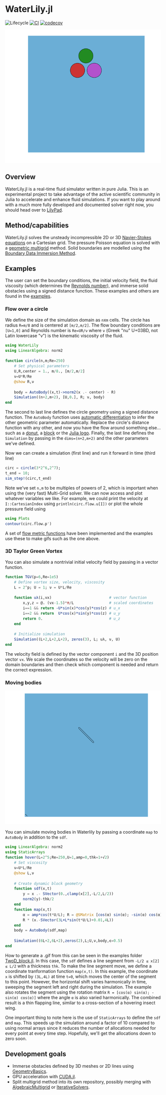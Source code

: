 # WaterLily.jl

![Lifecycle](https://img.shields.io/badge/lifecycle-experimental-orange.svg)<!--
![Lifecycle](https://img.shields.io/badge/lifecycle-maturing-blue.svg)
![Lifecycle](https://img.shields.io/badge/lifecycle-stable-green.svg)
![Lifecycle](https://img.shields.io/badge/lifecycle-retired-orange.svg)
![Lifecycle](https://img.shields.io/badge/lifecycle-archived-red.svg)
![Lifecycle](https://img.shields.io/badge/lifecycle-dormant-blue.svg) -->
[![CI](https://github.com/Zitzeronion/WaterLily.jl/workflows/CI/badge.svg?branch=master&event=push)](https://github.com/Zitzeronion/WaterLily.jl/actions)
[![codecov](https://codecov.io/gh/Zitzeronion/WaterLily.jl/branch/master/graph/badge.svg?token=8XYFWKOUFN)](https://codecov.io/gh/Zitzeronion/WaterLily.jl)
<!--
[![Documentation](https://img.shields.io/badge/docs-stable-blue.svg)](https://gabrielweymouth.github.io/WaterLily.jl/stable)
[![Documentation](https://img.shields.io/badge/docs-master-blue.svg)](https://gabrielweymouth.github.io/WaterLily.jl/dev)
-->

![Julia flow](examples/julia.gif)

## Overview

WaterLily.jl is a real-time fluid simulator written in pure Julia. This is an experimental project to take advantage of the active scientific community in Julia to accelerate and enhance fluid simulations. If you want to play around with a much more fully developed and documented solver right now, you should head over to [LilyPad](https://github.com/weymouth/lily-pad).

## Method/capabilities

WaterLily.jl solves the unsteady incompressible 2D or 3D [Navier-Stokes equations](https://en.wikipedia.org/wiki/Navier%E2%80%93Stokes_equations) on a Cartesian grid. The pressure Poisson equation is solved with a [geometric multigrid](https://en.wikipedia.org/wiki/Multigrid_method) method. Solid boundaries are modelled using the [Boundary Data Immersion Method](https://eprints.soton.ac.uk/369635/).

## Examples

The user can set the boundary conditions, the initial velocity field, the fluid viscosity (which determines the [Reynolds number](https://en.wikipedia.org/wiki/Reynolds_number)), and immerse solid obstacles using a signed distance function. These examples and others are found in the [examples](examples).

### Flow over a circle
We define the size of the simulation domain as `n`x`m` cells. The circle has radius `R=m/8` and is centered at `[m/2,m/2]`. The flow boundary conditions are `[U=1,0]` and Reynolds number is `Re=UR/ν` where `ν` (Greek "nu" U+03BD, not Latin lowercase "v") is the kinematic viscosity of the fluid. 
```julia
using WaterLily
using LinearAlgebra: norm2

function circle(n,m;Re=250)
    # Set physical parameters
    U,R,center = 1., m/8., [m/2,m/2]
    ν=U*R/Re
    @show R,ν

    body = AutoBody((x,t)->norm2(x .- center) - R)
    Simulation((n+2,m+2), [U,0.], R; ν, body)
end
```
The second to last line defines the circle geometry using a signed distance function. The `AutoBody` function uses [automatic differentiation](https://github.com/JuliaDiff/) to infer the other geometric parameter automatically. Replace the circle's distance function with any other, and now you have the flow around something else... such as a [donut](examples/ThreeD_donut.jl), a [block](examples/TwoD_block.jl) or the [Julia logo](examples/TwoD_Julia.jl). Finally, the last line defines the `Simulation` by passing in the `dims=(n+2,m+2)` and the other parameters we've defined.

Now we can create a simulation (first line) and run it forward in time (third line)
```julia
circ = circle(3*2^6,2^7);
t_end = 10;
sim_step!(circ,t_end)
```
Note we've set `n,m` to be multiples of powers of 2, which is important when using the (very fast) Multi-Grid solver. We can now access and plot whatever variables we like. For example, we could print the velocity at `I::CartesianIndex` using `println(circ.flow.u[I])` or plot the whole pressure field using
```julia
using Plots
contour(circ.flow.p')
```
A set of [flow metric functions](src/Metrics.jl) have been implemented and the examples use these to make gifs such as the one above.

### 3D Taylor Green Vortex
You can also simulate a nontrivial initial velocity field by passing in a vector function.
```julia
function TGV(p=6,Re=1e5)
    # Define vortex size, velocity, viscosity
    L = 2^p; U = 1; ν = U*L/Re

    function uλ(i,vx)                          # vector function
        x,y,z = @. (vx-1.5)*π/L                # scaled coordinates
        i==1 && return -U*sin(x)*cos(y)*cos(z) # u_x
        i==2 && return  U*cos(x)*sin(y)*cos(z) # u_y
        return 0.                              # u_z
    end

    # Initialize simulation
    Simulation((L+2,L+2,L+2), zeros(3), L; uλ, ν, U)
end
```
The velocity field is defined by the vector component `i` and the 3D position vector `vx`. We scale the coordinates so the velocity will be zero on the domain boundaries and then check which component is needed and return the correct expression.

### Moving bodies
![Flapping line segment flow](examples/hover.gif)

You can simulate moving bodies in Waterlily by passing a coordinate `map` to `AutoBody` in addition to the `sdf`. 
```julia
using LinearAlgebra: norm2
using StaticArrays
function hover(L=2^5;Re=250,U=1,amp=0,thk=1+√2)
    # Set viscosity
    ν=U*L/Re
    @show L,ν

    # Create dynamic block geometry
    function sdf(x,t)
        y = x .- SVector(0.,clamp(x[2],-L/2,L/2))
        norm2(y)-thk/2
    end
    function map(x,t)
        α = amp*cos(t*U/L); R = @SMatrix [cos(α) sin(α); -sin(α) cos(α)]
        R * (x.-SVector(3L+L*sin(t*U/L)+0.01,4L))
    end
    body = AutoBody(sdf,map)

    Simulation((6L+2,6L+2),zeros(2),L;U,ν,body,ϵ=0.5)
end
```
How to generate a .gif from this can be seen in the examples folder [TwoD_block.jl](https://github.com/weymouth/WaterLily.jl/blob/master/examples/TwoD_block.jl).
In this case, the `sdf` defines a line segment from `-L/2 ≤ x[2] ≤ L/2` with a thickness `thk`. To make the line segment move, we define a coordinate tranformation function `map(x,t)`. In this example, the coordinate `x` is shifted by `(3L,4L)` at time `t=0`, which moves the center of the segment to this point. However, the horizontal shift varies harmonically in time, sweeping the segment left and right during the simulation. The example also rotates the segment using the rotation matrix `R = [cos(α) sin(α); -sin(α) cos(α)]` where the angle `α` is also varied harmonically. The combined result is a thin flapping line, similar to a cross-section of a hovering insect wing.

One important thing to note here is the use of `StaticArrays` to define the `sdf` and `map`. This speeds up the simulation around a factor of 10 compared to using normal arrays since it reduces the number of allocations needed for every point at every time step. Hopefully, we'll get the allocations down to zero soon. 

## Development goals
 - Immerse obstacles defined by 3D meshes or 2D lines using [GeometryBasics](https://github.com/JuliaGeometry/GeometryBasics.jl).
 - GPU acceleration with [CUDA.jl](https://github.com/JuliaGPU/CUDA.jl).
 - Split multigrid method into its own repository, possibly merging with [AlgebraicMultigrid](https://github.com/JuliaLinearAlgebra/AlgebraicMultigrid.jl) or [IterativeSolvers](https://github.com/JuliaMath/IterativeSolvers.jl).
